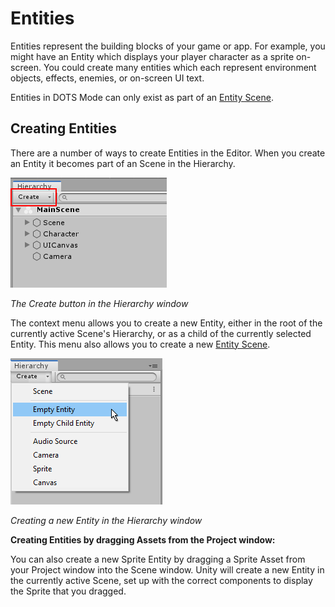 # Entities

Entities represent the building blocks of your game or app. For example, you might have an Entity which displays your player character as a sprite on-screen. You could create many entities which each represent environment objects, effects, enemies, or on-screen UI text.

Entities in DOTS Mode can only exist as part of an [Entity Scene](Scenes).

## Creating Entities

There are a number of ways to create Entities in the Editor. When you create an Entity it becomes part of an Scene in the Hierarchy.

![The Create button in the Hierarchy window](images/hierarchy-create-button.png)

*The Create button in the Hierarchy window*


The context menu allows you to create a new Entity, either in the root of the currently active Scene's Hierarchy, or as a child of the currently selected Entity. This menu also allows you to create a new [Entity Scene](Scenes).

![Creating a new Entity in the Hierarchy window](images/hierarchy-create-menu.png)

*Creating a new Entity in the Hierarchy window*

**Creating Entities by dragging Assets from the Project window:**

You can also create a new Sprite Entity by dragging a Sprite Asset from your Project window into the Scene window. Unity will create a new Entity in the currently active Scene, set up with the correct components to display the Sprite that you dragged.
